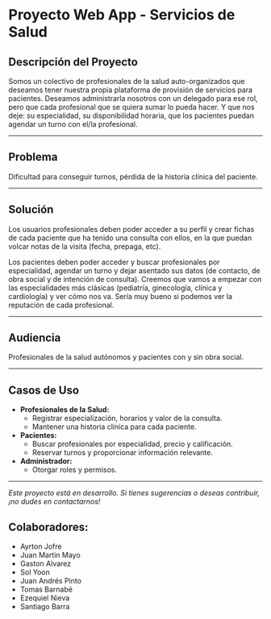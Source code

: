 # Proyecto Web App - Servicios de Salud

## Descripción del Proyecto

Somos un colectivo de profesionales de la salud auto-organizados que deseamos tener nuestra propia plataforma de provisión de servicios para pacientes. Deseamos administrarla nosotros con un delegado para ese rol, pero que cada profesional que se quiera sumar lo pueda hacer. Y que nos deje: su especialidad, su disponibilidad horaria, que los pacientes puedan agendar un turno con el/la profesional.

---

## Problema

Dificultad para conseguir turnos, pérdida de la historia clínica del paciente.

---

## Solución

Los usuarios profesionales deben poder acceder a su perfil y crear fichas de cada paciente que ha tenido una consulta con ellos, en la que puedan volcar notas de la visita (fecha, prepaga, etc).

Los pacientes deben poder acceder y buscar profesionales por especialidad, agendar un turno y dejar asentado sus datos (de contacto, de obra social y de intención de consulta). Creemos que vamos a empezar con las especialidades más clásicas (pediatría, ginecología, clínica y cardiología) y ver cómo nos va. Sería muy bueno si podemos ver la reputación de cada profesional.

---

## Audiencia

Profesionales de la salud autónomos y pacientes con y sin obra social.

---

## Casos de Uso

- **Profesionales de la Salud:**
  - Registrar especialización, horarios y valor de la consulta.
  - Mantener una historia clínica para cada paciente.
- **Pacientes:**
  - Buscar profesionales por especialidad, precio y calificación.
  - Reservar turnos y proporcionar información relevante.
- **Administrador:**
  - Otorgar roles y permisos.

---

*Este proyecto está en desarrollo. Si tienes sugerencias o deseas contribuir, ¡no dudes en contactarnos!*

## Colaboradores:

- Ayrton Jofre
- Juan Martin Mayo
- Gaston Alvarez
- Sol Yoon
- Juan Andrés Pinto
- Tomas Barnabé
- Ezequiel Nieva
- Santiago Barra
